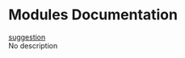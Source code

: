 # Modules Documentation

[suggestion](https://github.com/pyrustic/suggestion/blob/master/docs/modules/content/suggestion/README.md#module-overview)
<br>
No description


